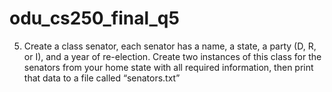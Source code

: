 # odu_cs250_final_q5

5. Create a class senator, each senator has a name, a state, a party (D, R, or I), and a year of re-election. Create two instances of this class for the senators from your home state with all required information, then print that data to a file called “senators.txt”
